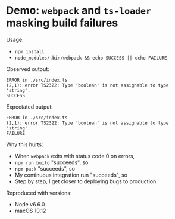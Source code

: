 # Demo: `webpack` and `ts-loader` masking build failures

Usage:

* `npm install`
* `node_modules/.bin/webpack && echo SUCCESS || echo FAILURE`

Observed output:

    ERROR in ./src/index.ts
    (2,1): error TS2322: Type 'boolean' is not assignable to type 'string'.
    SUCCESS

Expectated output:

    ERROR in ./src/index.ts
    (2,1): error TS2322: Type 'boolean' is not assignable to type 'string'.
    FAILURE

Why this hurts:

* When `webpack` exits with status code 0 on errors,
* `npm run build` "succeeds", so
* `npm pack` "succeeds", so
* My continuous integration run "succeeds", so
* Step by step, I get closer to deploying bugs to production.

Reproduced with versions:

* Node v6.6.0
* macOS 10.12
